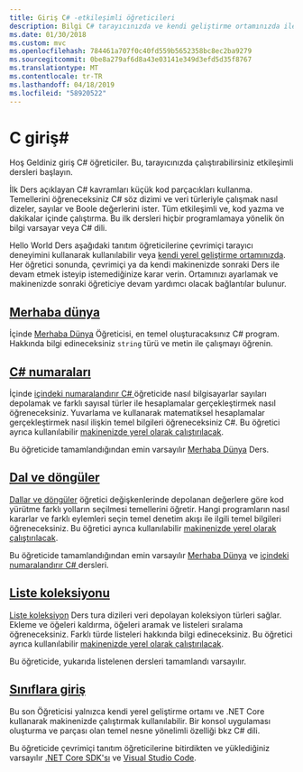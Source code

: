 ```yaml
---
title: Giriş C# -etkileşimli öğreticileri
description: Bilgi C# tarayıcınızda ve kendi geliştirme ortamınızda ile çalışmaya başlama
ms.date: 01/30/2018
ms.custom: mvc
ms.openlocfilehash: 784461a707f0c40fd559b5652358bc8ec2ba9279
ms.sourcegitcommit: 0be8a279af6d8a43e03141e349d3efd5d35f8767
ms.translationtype: MT
ms.contentlocale: tr-TR
ms.lasthandoff: 04/18/2019
ms.locfileid: "58920522"
---
```

# <a name="introduction-to-c"></a>C giriş\#

Hoş Geldiniz giriş C# öğreticiler. Bu, tarayıcınızda çalıştırabilirsiniz etkileşimli dersleri başlayın.

İlk Ders açıklayan C# kavramları küçük kod parçacıkları kullanma. Temellerini öğreneceksiniz C# söz dizimi ve veri türleriyle çalışmak nasıl dizeler, sayılar ve Boole değerlerini ister. Tüm etkileşimli ve, kod yazma ve dakikalar içinde çalıştırma. Bu ilk dersleri hiçbir programlamaya yönelik ön bilgi varsayar veya C# dili.

Hello World Ders aşağıdaki tanıtım öğreticilerine çevrimiçi tarayıcı deneyimini kullanarak kullanılabilir veya [kendi yerel geliştirme ortamınızda](local-environment.md). Her öğretici sonunda, çevrimiçi ya da kendi makinenizde sonraki Ders ile devam etmek isteyip istemediğinize karar verin. Ortamınızı ayarlamak ve makinenizde sonraki öğreticiye devam yardımcı olacak bağlantılar bulunur.

## <a name="hello-worldhello-worldyml"></a>[Merhaba dünya](hello-world.yml)

İçinde [Merhaba Dünya](hello-world.yml) Öğreticisi, en temel oluşturacaksınız C# program. Hakkında bilgi edineceksiniz `string` türü ve metin ile çalışmayı öğrenin.

## <a name="numbers-in-cnumbers-in-csharpyml"></a>[C# numaraları](numbers-in-csharp.yml)

İçinde [içindeki numaralandırır C# ](numbers-in-csharp.yml) öğreticide nasıl bilgisayarlar sayıları depolamak ve farklı sayısal türler ile hesaplamalar gerçekleştirmek nasıl öğreneceksiniz. Yuvarlama ve kullanarak matematiksel hesaplamalar gerçekleştirmek nasıl ilişkin temel bilgileri öğreneceksiniz C#. Bu öğretici ayrıca kullanılabilir [makinenizde yerel olarak çalıştırılacak](numbers-in-csharp-local.md).

Bu öğreticide tamamlandığından emin varsayılır [Merhaba Dünya](hello-world.yml) Ders.

## <a name="branches-and-loopsbranches-and-loopsyml"></a>[Dal ve döngüler](branches-and-loops.yml)

[Dallar ve döngüler](branches-and-loops.yml) öğretici değişkenlerinde depolanan değerlere göre kod yürütme farklı yolların seçilmesi temellerini öğretir. Hangi programların nasıl kararlar ve farklı eylemleri seçin temel denetim akışı ile ilgili temel bilgileri öğreneceksiniz. Bu öğretici ayrıca kullanılabilir [makinenizde yerel olarak çalıştırılacak](branches-and-loops-local.md).

Bu öğreticide tamamlandığından emin varsayılır [Merhaba Dünya](hello-world.yml) ve [içindeki numaralandırır C# ](numbers-in-csharp.yml) dersleri.

## <a name="list-collectionlist-collectionyml"></a>[Liste koleksiyonu](list-collection.yml)

[Liste koleksiyon](list-collection.yml) Ders tura dizileri veri depolayan koleksiyon türleri sağlar. Ekleme ve öğeleri kaldırma, öğeleri aramak ve listeleri sıralama öğreneceksiniz. Farklı türde listeleri hakkında bilgi edineceksiniz. Bu öğretici ayrıca kullanılabilir [makinenizde yerel olarak çalıştırılacak](arrays-and-collections.md).

Bu öğreticide, yukarıda listelenen dersleri tamamlandı varsayılır.

## <a name="introduction-to-classesintroduction-to-classesmd"></a>[Sınıflara giriş](introduction-to-classes.md)

Bu son Öğreticisi yalnızca kendi yerel geliştirme ortamı ve .NET Core kullanarak makinenizde çalıştırmak kullanılabilir.
Bir konsol uygulaması oluşturma ve parçası olan temel nesne yönelimli özelliği bkz C# dili.

Bu öğreticide çevrimiçi tanıtım öğreticilerine bitirdikten ve yüklediğiniz varsayılır [.NET Core SDK'sı](https://www.microsoft.com/net/download) ve [Visual Studio Code](https://code.visualstudio.com/).